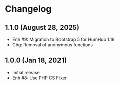 Changelog
=========

1.1.0 (August 28, 2025)
-----------------------
- Enh #9: Migration to Bootstrap 5 for HumHub 1.18
- Chg: Removal of anonymous functions

1.0.0 (Jan 18, 2021)
------------------
- Initial release
- Enh #8: Use PHP CS Fixer
